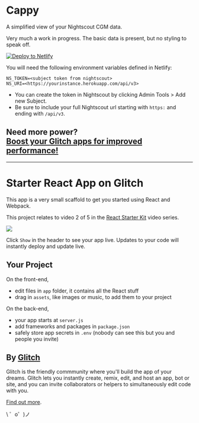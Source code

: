 # Cappy

A simplified view of your Nightscout CGM data.

Very much a work in progress. The basic data is present, but no styling to speak off.

[![Deploy to Netlify](https://www.netlify.com/img/deploy/button.svg)](https://app.netlify.com/start/deploy?repository=https://github.com/colw/cappy)

You will need the following environment variables defined in Netlify:

```
NS_TOKEN=<subject token from nightscout>
NS_URI=<https://yourinstance.herokuapp.com/api/v3>
```

- You can create the token in Nightscout by clicking Admin Tools > Add new Subject.
- Be sure to include your full Nightscout url starting with `https:` and ending with `/api/v3`.


Need more power?  
[Boost your Glitch apps for improved performance!](https://glitch.com/boost)  
------------
***

Starter React App on Glitch
===========================

This app is a very small scaffold to get you started using React and Webpack.

This project relates to video 2 of 5 in the [React Starter Kit](https://glitch.com/react-starter-kit) video series.

[![](https://cdn.glitch.com/71d3e262-edb4-456f-8703-48a1247b894f%2Fstarter-react.png?1513174880291)](https://www.youtube.com/watch?v=SxuN26-_fls)

Click `Show` in the header to see your app live. Updates to your code will instantly deploy and update live.

Your Project
------------

On the front-end,
- edit files in `app` folder, it contains all the React stuff
- drag in `assets`, like images or music, to add them to your project

On the back-end,
- your app starts at `server.js`
- add frameworks and packages in `package.json`
- safely store app secrets in `.env` (nobody can see this but you and people you invite)


By [Glitch](https://glitch.com/)
-------------------

Glitch is the friendly commmunity where you'll build the app of your dreams. Glitch lets you instantly create, remix, edit, and host an app, bot or site, and you can invite collaborators or helpers to simultaneously edit code with you.

[Find out more](https://glitch.com/about).

\ ゜o゜)ノ
